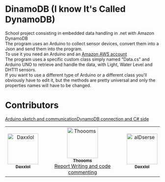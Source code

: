 # DinamoDB (I know It's Called DynamoDB)
School project consisting in embedded data handling in .net with Amazon DynamoDB<br>
The program uses an Arduino to collect sensor devices, convert them into a Json and send them into the program.<br>
To use it you need an Arduino and an <a href="https://signin.aws.amazon.com/signin?redirect_uri=https%3A%2F%2Faws.amazon.com%2Fmarketplace%2Fmanagement%2Fsignin%3Fstate%3DhashArgs%2523%26isauthcode%3Dtrue&client_id=arn%3Aaws%3Aiam%3A%3A015428540659%3Auser%2Faws-mp-seller-management-portal&forceMobileApp=0&code_challenge=4tjUEaavKx8zfGfJdU2be5SiOiG4SjgWkeBohDQ1Ss0&code_challenge_method=SHA-256">Amazon AWS account</a><br>
The program uses a specific custom class simply named "Data.cs" and Arduino UNO to retrieve and handle the data, with Light, Water Level and DHT11 sensors. <br>
If you want to use a different type of Arduino or a different class you'll obviously have to edit it, but the methods are pretty universal and only the properties names will have to be changed.<br>
# Contributors
<table>
  <tbody>
    <tr>            
      <td align="center"><a href="https://github.com/Daxxlol"><img src="https://avatars.githubusercontent.com/u/95642520?v=4" width="100px;" alt="Daxxlol"/><br /><sub>
      <b>Daxxlol</b><sub><a></td><a href="https://github.com/aIDserse/DinamoDB/blob/main/ProgettoDinamoDB/Arduino%20Sketch/Sketch.ino" title="Arduino">Arduino sketch and communication</a></td>
      <td align="center"><a href="https://github.com/Thoooms"><img src="https://avatars.githubusercontent.com/u/106381511?v=4" width="100px;" alt="Thoooms"/><br /><sub>
      <b>Thoooms</b></sub></a><br/ ><a href="https://github.com/aIDserse/DinamoDB/blob/main/Report/DinamoDB%20report.pdf" title="Report">Report Writing and code commenting</a></td> 
      <td align="center"><a href="https://github.com/aIDserse"><img src="https://avatars.githubusercontent.com/u/95642520?v=4" width="100px;" alt="aIDserse"/><br /><sub>
      <b>Daxxlol</b><sub><a></td><a href="https://github.com/aIDserse/DinamoDB" title="DynamoDB connection and C# side">DynamoDB connection and C# side</a></td>
    </tr>
  </tbody>
</table>
